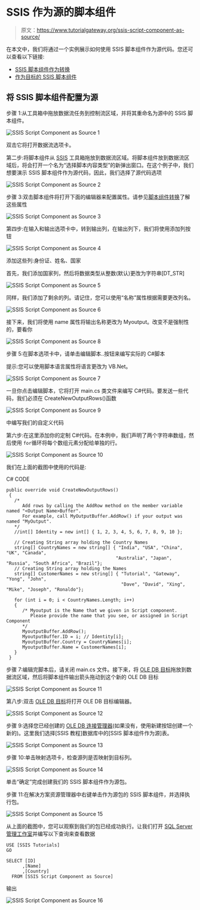 # SSIS 作为源的脚本组件

> 原文：<https://www.tutorialgateway.org/ssis-script-component-as-source/>

在本文中，我们将通过一个实例展示如何使用 SSIS 脚本组件作为源代码。您还可以查看以下链接:

*   [SSIS 脚本组件作为转换](https://www.tutorialgateway.org/ssis-script-component-as-transformation/)
*   [作为目标的 SSIS 脚本组件](https://www.tutorialgateway.org/ssis-script-component-as-destination/)

## 将 SSIS 脚本组件配置为源

步骤 1:从工具箱中拖放数据流任务到控制流区域，并将其重命名为源中的 SSIS 脚本组件。

![SSIS Script Component as Source 1](img/aa9d9eae98393140930d270207d15fe4.png)

双击它将打开数据流选项卡。

第二步:将脚本组件从 [SSIS](https://www.tutorialgateway.org/ssis/) 工具箱拖放到数据流区域。将脚本组件放到数据流区域后，将会打开一个名为“选择脚本内容类型”的新弹出窗口。在这个例子中，我们想要演示 SSIS 脚本组件作为源代码，因此，我们选择了源代码选项

![SSIS Script Component as Source 2](img/9b31ed378e88180a283650c1dc05209e.png)

步骤 3:双击脚本组件将打开下面的编辑器来配置属性。请参见[脚本组件转换](https://www.tutorialgateway.org/ssis-script-component-as-transformation/)了解这些属性

![SSIS Script Component as Source 3](img/ac5f897098b716c63428d6e3a7c5ee31.png)

第四步:在输入和输出选项卡中，转到输出列，在输出列下，我们将使用添加列按钮

![SSIS Script Component as Source 4](img/0db94abeee7060fc1681fd93635e4d1b.png)

添加这些列:身份证、姓名、国家

首先，我们添加国家列，然后将数据类型从整数(默认)更改为字符串[DT_STR]

![SSIS Script Component as Source 5](img/65cdcbaa41dd26d3b145262db0bc7a00.png)

同样，我们添加了剩余的列。请记住，您可以使用“名称”属性根据需要更改列名。

![SSIS Script Component as Source 6](img/35f358ae28205fe907e44b19995ac4b9.png)

接下来，我们将使用 name 属性将输出名称更改为 Myoutput。改变不是强制性的，要看你

![SSIS Script Component as Source 8](img/5df52246af0d23cf769312a4897a590e.png)

步骤 5:在脚本选项卡中，请单击编辑脚本..按钮来编写实际的 C#脚本

提示:您可以使用脚本语言属性将语言更改为 VB.Net。

![SSIS Script Component as Source 7](img/c2e296fe5bef0c19195205c480ef6fe6.png)

一旦你点击编辑脚本，它将打开 main.cs 类文件来编写 C#代码。要发送一些代码，我们必须在 CreateNewOutputRows()函数

![SSIS Script Component as Source 9](img/6a7f1a87db644bec8c447bdf0d7f65da.png)

中编写我们的自定义代码

第六步:在这里添加你的定制 C#代码。在本例中，我们声明了两个字符串数组，然后使用 `for`循环将每个数组元素分配给单独的行。

![SSIS Script Component as Source 10](img/3a82b02ed5d95f0c8495e1899d88a294.png)

我们在上面的截图中使用的代码是:

C# CODE

```
public override void CreateNewOutputRows()
 {
   /*
      Add rows by calling the AddRow method on the member variable named "<Output Name>Buffer".
      For example, call MyOutputBuffer.AddRow() if your output was named "MyOutput".
   */
   //int[] Identity = new int[] { 1, 2, 3, 4, 5, 6, 7, 8, 9, 10 };

   // Creating String array holding the Country Names 
   string[] CountryNames = new string[] { "India", "USA", "China", "UK", "Canada", 
                                         "Australia", "Japan", "Russia", "South Africa", "Brazil"};
   // Creating String array holding the Names
   string[] CustomerNames = new string[] { "Tutorial", "Gateway", "Yong", "John", 
                                           "Dave", "David", "Xing", "Mike", "Joseph", "Ronaldo"};

   for (int i = 0; i < CountryNames.Length; i++)
   {
      /* Myoutput is the Name that we given in Script component.
         Please provide the name that you see, or assigned in Script Component
      */
      MyoutputBuffer.AddRow();
      MyoutputBuffer.ID = i; // Identity[i];
      MyoutputBuffer.Country = CountryNames[i];
      MyoutputBuffer.Name = CustomerNames[i];
   }
 }
```

步骤 7:编辑完脚本后，请关闭 main.cs 文件。接下来，将 [OLE DB 目标](https://www.tutorialgateway.org/ssis-ole-db-destination/)拖放到数据流区域，然后将脚本组件输出箭头拖动到这个新的 OLE DB 目标

![SSIS Script Component as Source 11](img/9cca98265a3bb98c3ad52dcf4ca9dc81.png)

第八步:双击 [OLE DB 目标](https://www.tutorialgateway.org/ssis-ole-db-destination/)将打开 OLE DB 目标编辑器。

![SSIS Script Component as Source 12](img/6d5af0c4e32ea90e9530e7585142e7af.png)

步骤 9:选择您已经创建的 [OLE DB 连接管理器](https://www.tutorialgateway.org/ole-db-connection-manager-in-ssis/)(如果没有，使用新建按钮创建一个新的)。这里我们选择[SSIS 教程]数据库中的[SSIS 脚本组件作为源]表。

![SSIS Script Component as Source 13](img/eb89c5c28ac6daf1eef6ba5fb3fdcaf3.png)

步骤 10:单击映射选项卡，检查源列是否映射到目标列。

![SSIS Script Component as Source 14](img/249fb844aecf70e90641831b98592a65.png)

单击“确定”完成创建我们的 SSIS 脚本组件作为源包。

步骤 11:在解决方案资源管理器中右键单击作为源包的 SSIS 脚本组件，并选择执行包。

![SSIS Script Component as Source 15](img/c3ebb597a63a65bac546a18a59350002.png)

从上面的截图中，您可以观察到我们的包已经成功执行。让我们打开 [SQL Server 管理工作室](https://www.tutorialgateway.org/sql-server-management-studio/)并编写以下查询来查看数据

```
USE [SSIS Tutorials]
GO

SELECT [ID]
      ,[Name]
      ,[Country]
  FROM [SSIS Script Component as Source]
```

输出

![SSIS Script Component as Source 16](img/e185ac5181d6c27294aceb720ea030ab.png)